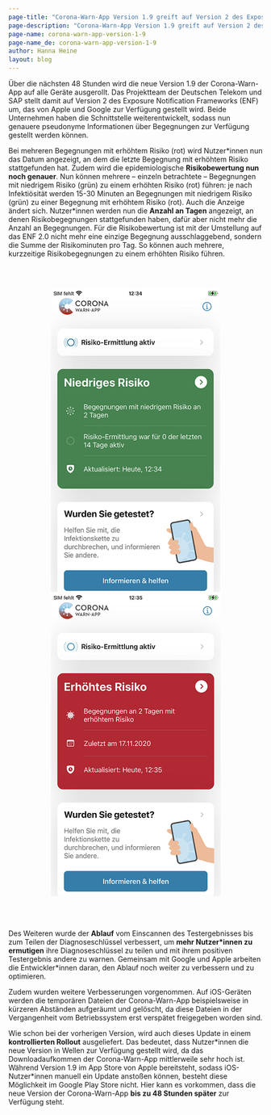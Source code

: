 ```yaml
---
page-title: "Corona-Warn-App Version 1.9 greift auf Version 2 des Exposure Notification Framework zurück"
page-description: "Corona-Warn-App Version 1.9 greift auf Version 2 des Exposure Notification Framework zurück"
page-name: corona-warn-app-version-1-9
page-name_de: corona-warn-app-version-1-9
author: Hanna Heine
layout: blog
---
```

 
Über die nächsten 48 Stunden wird die neue Version 1.9 der Corona-Warn-App auf alle Geräte ausgerollt. Das Projektteam der Deutschen Telekom und SAP stellt damit auf  Version 2 des Exposure Notification Frameworks (ENF) um, das von Apple und Google zur Verfügung gestellt wird. Beide Unternehmen haben die Schnittstelle weiterentwickelt, sodass nun genauere pseudonyme Informationen über Begegnungen zur Verfügung  gestellt werden können.
 
<!-- overview -->

Bei mehreren Begegnungen mit erhöhtem Risiko (rot) wird Nutzer\*innen nun das Datum angezeigt, an dem die letzte Begegnung mit erhöhtem Risiko stattgefunden hat. Zudem wird die epidemiologische **Risikobewertung nun noch genauer**. Nun können mehrere – einzeln betrachtete – Begegnungen mit niedrigem Risiko (grün) zu einem erhöhten Risiko (rot) führen: je nach Infektiösität werden 15-30 Minuten an Begegnungen mit niedrigem Risiko (grün) zu einer Begegnung mit erhöhtem Risiko (rot). Auch die Anzeige ändert sich. Nutzer\*innen werden nun die **Anzahl an Tagen** angezeigt, an denen Risikobegegnungen stattgefunden haben, dafür aber nicht mehr die Anzahl an Begegnungen. Für die Risikobewertung ist mit der Umstellung auf das ENF 2.0 nicht mehr eine einzige Begegnung ausschlaggebend, sondern die Summe der Risikominuten pro Tag. So können auch mehrere, kurzzeitige Risikobegegnungen zu einem erhöhten Risiko führen.


  
<br></br>

<center> <img src="./cwa-low-risk-sreenshot.jpg" title="Corona-Warn-App niedriges Risiko" alt="Corona-Warn-App niedriges Risiko" style="align: center"> <img src="./cwa-high-risk-screenshot.jpg" title="Corona-Warn-App hohes Risiko" alt="Corona-Warn-App hohes Risiko" style="align: center"> </center>

<br></br>


Des Weiteren wurde der **Ablauf** vom Einscannen des Testergebnisses bis zum Teilen der Diagnoseschlüssel verbessert, um **mehr Nutzer\*innen zu ermutigen** ihre Diagnoseschlüssel zu teilen und mit ihrem positiven Testergebnis andere zu warnen. Gemeinsam mit Google und Apple arbeiten die Entwickler\*innen daran, den Ablauf noch weiter zu verbessern und zu optimieren. 

Zudem wurden weitere Verbesserungen vorgenommen. Auf iOS-Geräten werden die temporären Dateien der Corona-Warn-App beispielsweise in kürzeren Abständen aufgeräumt und gelöscht, da diese Dateien in der Vergangenheit vom Betriebssystem erst verspätet freigegeben worden sind. 

Wie schon bei der vorherigen Version, wird auch dieses Update in einem **kontrollierten Rollout** ausgeliefert. Das bedeutet, dass Nutzer\*innen die neue Version in Wellen zur Verfügung gestellt wird, da das Downloadaufkommen der Corona-Warn-App mittlerweile sehr hoch ist. Während Version 1.9 im App Store von Apple bereitsteht, sodass iOS-Nutzer\*innen manuell ein Update anstoßen können, besteht diese Möglichkeit im Google Play Store nicht. Hier kann es vorkommen, dass die neue Version der Corona-Warn-App **bis zu 48 Stunden später** zur Verfügung steht.


